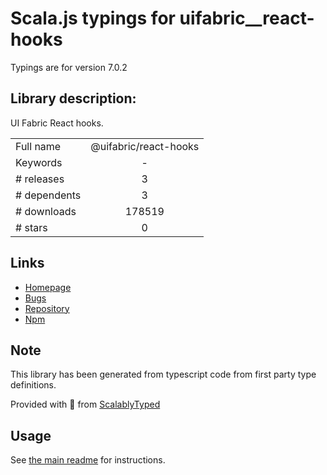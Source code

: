 
# Scala.js typings for uifabric__react-hooks

Typings are for version 7.0.2

## Library description:
UI Fabric React hooks.

|                    |                 |
| ------------------ | :-------------: |
| Full name          | @uifabric/react-hooks |
| Keywords           | - |
| # releases         | 3 |
| # dependents       | 3 |
| # downloads        | 178519 |
| # stars            | 0 |

## Links
- [Homepage](https://github.com/OfficeDev/office-ui-fabric-react#readme)
- [Bugs](https://github.com/OfficeDev/office-ui-fabric-react/issues)
- [Repository](https://github.com/OfficeDev/office-ui-fabric-react)
- [Npm](https://www.npmjs.com/package/%40uifabric%2Freact-hooks)
    


## Note
This library has been generated from typescript code from first party type definitions.

Provided with :purple_heart: from [ScalablyTyped](https://github.com/oyvindberg/ScalablyTyped)

## Usage
See [the main readme](../../readme.md) for instructions.


